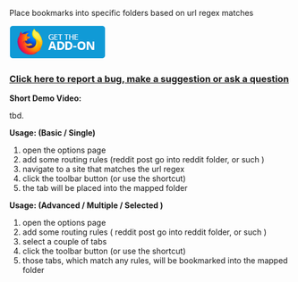 Place bookmarks into specific folders based on url regex matches

[![](https://raw.githubusercontent.com/igorlogius/igorlogius/main/geFxAddon.png)](https://addons.mozilla.org/firefox/addon/bookmark-router/)

### [Click here to report a bug, make a suggestion or ask a question](https://github.com/igorlogius/igorlogius/issues/new/choose)

<b>Short Demo Video:</b>

tbd.

<b>Usage: (Basic / Single) </b>
<ol>
  <li>open the options page</li>
  <li>add some routing rules (reddit post go into reddit folder, or such )</li>
  <li>navigate to a site that matches the url regex</li>
  <li>click the toolbar button (or use the shortcut)</li>
  <li>the tab will be placed into the mapped folder</li>
</ol>
<b>Usage: (Advanced / Multiple / Selected ) </b>
<ol>
  <li>open the options page</li>
  <li>add some routing rules ( reddit post go into reddit folder, or such )</li>
  <li>select a couple of tabs</li>
  <li>click the toolbar button (or use the shortcut)</li>
  <li>
    those tabs, which match any rules, will be bookmarked into the mapped folder
  </li>
</ol>
